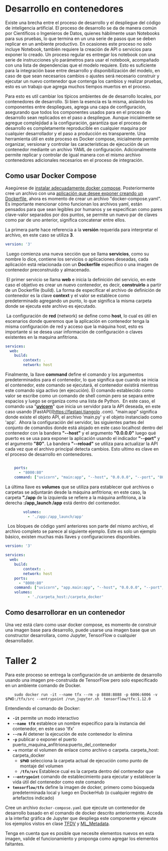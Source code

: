 # Desarrollo en contenedores

Existe una brecha entre el proceso de desarrollo y el despliegue del código de inteligencia artificial. El proceso de desarrollo se da de manera común por Científicos o Ingenieros de Datos, quienes hábilmente usan Notebooks para sus pruebas, lo que termina en un una serie de pasos que se deben replicar en un ambiente productivo. En ocasiones este proceso no solo incluye Notebook, también requiere la creación de API o servicios para exponer lo creado. Un proceso regular es entregar los notebook con una serie de instrucciones y/o parámetros para usar el notebook, acompañado con una lista de dependencias que el modelo requiere. Esto es suficiente para la integración base entre desarrollo y disponibilización del modelo, en caso de que sean necesarios cambios o ajustes será necesario construir y ejecutar un nuevo contenedor que contenga los cambios y realizar pruebas, esto es un trabajo que agrega muchos tiempos muertos en el proceso.

Para esto es util cambiar los típicos ambientes de de desarrollo locales, por contenedores de desarrollo. Si bien la esencia es la misma, aislando los componentes entre despliegues, agrega una capa de configuración, asegurando que todos los componentes usados para en el proceso de desarrollo sean replicados en el paso a despliegue. Aunque inicialmente se agregue complejidad a la configuración, garantiza que el proceso de desarrollo es completamente reproducible en cualquier maquina por cualquier desarrollador y el paso a producción es transparente. Una herramienta útil en este proceso es Docker compose, inicialmente permite organizar, versionar y controlar las características de ejecución de un contenedor mediante un archivo YAML de configuración. Adicionalmente permite replicar y controlar de igual manera con el mismo archivo contenedores adicionales necesarios en el proceso de integración. 

## Como usar Docker Compose

Asegúrese de [instalar adecuadamente docker compose](https://docs.docker.com/compose/install/). Posteriormente cree un archivo con una [aplicación que desee exponer creando un Dockerfile](Niveles/0/Dockerfile), ahora es momento de crear un archivo "docker-compose.yaml". Es importante mencionar cómo funcionan los archivos yaml, están pensados para que sean legibles por humanos y se especifican como pares clave-valor separados por dos puntos, se permite un nuevo par de claves como par de uno anterior, significa concatenar entre ellos.

La primera parte hace referencia a la **versión** requerida para interpretar el archivo, en este caso se utiliza **3**.

```yaml
version: '3'
```

​
Luego comienza una nueva sección que se llama **servicios**, como su nombre lo dice, contiene los servicios o aplicaciones deseadas, cada aplicación está relacionada con un **Dockerfile** específico o una imagen de contenedor preconstruido y almacenado.

​
El primer servicio se llama **web** e inicia la definición del servicio, en este caso el objetivo es crear un nuevo contenedor, es decir, **construirlo** a partir de un Dockerfile (build). La forma de especificar el archivo de definición de contenedor es la clave **context** y el valor se establece como predeterminado agregando un punto, lo que significa la misma carpeta donde se ejecuta este archivo es ejecutado.

​
La configuración de **red** (network) se define como **host**, lo cual es útil en escenarios donde queremos que la aplicación en contenedor tenga la misma configuración de red y acceso que la máquina host, esto es importante si se desea usar información de configuración o claves existentes en la maquina anfitriona.

```yaml
services:
  web:
    build: 
        context: .
        network: host
```

Finalmente, la llave **command** define el comando y los argumentos predeterminados para el contenedor, lo que significa que cuando se inicia el contenedor, este comando se ejecutará, el contenedor existirá mientras este comando siga activo (en ejecución). El comando establecido como valor se escribe como un comando de shell común pero se separa entre espacios y luego se organiza como una lista de Python.
​
En este caso, el comando usa "**[uvicorn](https://www.uvicorn.org)**" que inicia un servidor para la API deseada, en este caso usando [FastAPI](https://fastapi.tiangolo .com). "main:app" significa donde existe el objeto API, el archivo 'main.py' y el objeto instanciado como 'app'.
​
Ahora la configuración del servidor, las siguientes partes del conjunto de comandos donde está alojado en este caso localhost dentro del contenedor con la bandera **"--host"** y el argumento **"0.0.0.0"** luego qué puerto es se usa para exponer la aplicación usando el indicador **"--port"** y el argumento **"80"**. La bandera **"--reload"** se utiliza para actualizar la API cada vez que el archivo principal detecta cambios. Esto ultimo es clave en el proceso de desarrollo en contenedores.


```yaml

    ports:
      - "8000:80"
    command: ["uvicorn", "main:app", "--host", "0.0.0.0", "--port", "80", "--reload"]
```

La última llave es **volumes** que se utiliza para establecer qué archivos o carpetas se adjuntarán desde la máquina anfitriona; en este caso, la carpeta **"./app** de la izquierda se refiere a la máquina anfitriona, a la derecha **:/app_launch /app** está dentro del contenedor.

```yaml
        volumes:
          - './app:/app_launch/app'
```
​
​
Los bloques de código yaml anteriores son parte del mismo archivo, el archivo completo se parece al siguiente ejemplo. Este es solo un ejemplo básico, existen muchas más llaves y configuraciones disponibles.

```yaml
version: '3'

services:
  web:
    build: 
        context: .
        network: host
    ports:
      - "8000:80"
    command: ["uvicorn", "app.main:app", "--host", "0.0.0.0", "--port", "80", "--reload"]
    volumes:
          - './carpeta_host:/carpeta_docker'
```

## Como desarrollorar en un contenedor

Una vez está claro como usar docker compose, es momento de construir una imagen base para desarrollo, puede usarse una imagen base que un constructor desarrollara, como Jupyter, TensorFlow o cualquier desarrollador.

# Taller 2
Para este proceso se entrega la configuración de un ambiente de desarrollo usando una imagen pre-construida de TensorFlow pero solo especificado en un ambiente comando de Docker.

```Docker
    sudo docker run -it --name tfx --rm -p 8888:8888 -p 6006:6006 -v $PWD:/tfx/src --entrypoint /run_jupyter.sh  tensorflow/tfx:1.12.0
```

Entendiendo el comando de Docker:

- **`-it`** permite un modo interactivo
- **`--name tf`x** establece un nombre específico para la instancia del contenedor, en este caso 'tfx'
- **`--rm`** Al detener la ejecución de este contenedor lo elimina
- **`-p`** publicar o exponer el puerto puerto_maquina_anfitriona:puerto_del_contenedor
- **`-v`** montar el volumen de enlace como archivo o carpeta. carpeta_host: carpeta_docker
    - **`$PWD`** selecciona la carpeta actual de ejecución como punto de montaje del volumen
    - **`/tfx/src`** Establece cual es la carpeta dentro del contenedor que
- **`--entrypoint`** comando de establecimiento para ejecutar y establecer la vida útil del contenedor como este comando
- **`tensorflow/tfx`** define la imagen de docker, primero como búsqueda predeterminada local y luego en DockerHub (o cualquier registro de artefactos indicado)

Cree un archivo `docker-compose.yaml` que ejecute un contenedor de desarrollo basado en el comando de docker descrito anteriormente. Acceda a la interfaz gráfica de Jupyter que despliega este componente y ejecute los ejemplos vistos en clase [TFDV](Niveles/1/Validacion_de_datos/TF/TFDV.ipynb) y [ML_Metadata](Niveles/1/Transformacion_de_datos/ML_Metadata.ipynb).

Tenga en cuenta que es posible que necesite elementos nuevos en esta imagen, valide el funcionamiento y proponga como agregar los elementos faltantes.


 